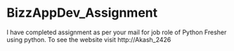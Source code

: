 # BizzAppDev_Assignment
I have completed  assignment as per your mail for job role of Python Fresher using python. To see the website visit http://Akash_2426
